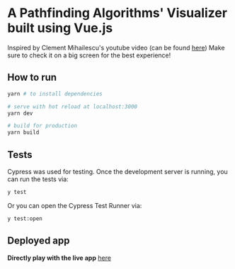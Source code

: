 # A Pathfinding Algorithms' Visualizer built using Vue.js

Inspired by Clement Mihailescu's youtube video (can be found [here](https://www.youtube.com/watch?v=msttfIHHkak))
Make sure to check it on a big screen for the best experience!

## How to run

```bash
yarn # to install dependencies

# serve with hot reload at localhost:3000
yarn dev

# build for production
yarn build
```

## Tests 
Cypress was used for testing. Once the development server is running, you can run the tests via:
```bash
y test
```

Or you can open the Cypress Test Runner via:
```bash
y test:open
```


## Deployed app

**Directly play with the live app** [here](https://blissful-shirley-0a890a.netlify.com/)
